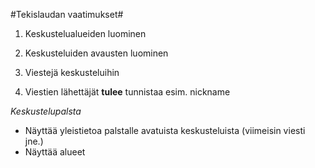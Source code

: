 #Tekislaudan vaatimukset#

1. Keskustelualueiden luominen

2. Keskusteluiden avausten luominen

3. Viestejä keskusteluihin

4. Viestien lähettäjät **tulee** tunnistaa esim. nickname

*Keskustelupalsta*

* Näyttää yleistietoa palstalle avatuista keskusteluista (viimeisin viesti jne.)
* Näyttää alueet 
